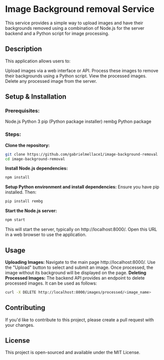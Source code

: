 # Image Background removal Service

This service provides a simple way to upload images and have their backgrounds removed using a combination of Node.js for the server backend and a Python script for image processing.

## Description

This application allows users to:

Upload images via a web interface or API.
Process these images to remove their backgrounds using a Python script.
View the processed images.
Delete any processed image from the server.
## Setup & Installation

### Prerequisites:

Node.js
Python 3
pip (Python package installer)
rembg Python package
### Steps:

**Clone the repository:**
```bash
git clone https://github.com/gabrielmellace1/image-background-removal
cd image-background-removal
```

**Install Node.js dependencies:**
```bash
npm install
```

**Setup Python environment and install dependencies:**
Ensure you have pip installed. Then:
```bash
pip install rembg
```

**Start the Node.js server:**
```bash
npm start
```

This will start the server, typically on http://localhost:8000/. Open this URL in a web browser to use the application.

## Usage

**Uploading Images:**
Navigate to the main page http://localhost:8000/.
Use the "Upload" button to select and submit an image.
Once processed, the image without its background will be displayed on the page.
**Deleting Processed Images:**
The backend API provides an endpoint to delete processed images. It can be used as follows:
```bash
curl -X DELETE http://localhost:8000/images/processed/<image_name>
```
## Contributing

If you'd like to contribute to this project, please create a pull request with your changes.

## License

This project is open-sourced and available under the MIT License.
